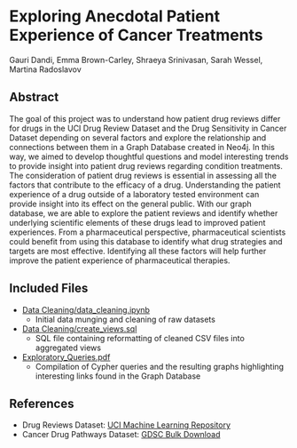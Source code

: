 # Exploring Anecdotal Patient Experience of Cancer Treatments
Gauri Dandi, Emma Brown-Carley, Shraeya Srinivasan, Sarah Wessel, Martina Radoslavov

## Abstract
The goal of this project was to understand how patient drug reviews differ for drugs in the UCI Drug Review Dataset and the Drug Sensitivity in Cancer Dataset depending on several factors and explore the relationship and connections between them in a Graph Database created in Neo4j. In this way, we aimed to develop thoughtful questions and model interesting trends to provide insight into patient drug reviews regarding condition treatments. The consideration of patient drug reviews is essential in assessing all the factors that contribute to the efficacy of a drug. Understanding the patient experience of a drug outside of a laboratory tested environment can provide insight into its effect on the general public. With our graph database, we are able to explore the patient reviews and identify whether underlying scientific elements of these drugs lead to improved patient experiences. From a pharmaceutical perspective, pharmaceutical scientists could benefit from using this database to identify what drug strategies and targets are most effective. Identifying all these factors will help further improve the patient experience of pharmaceutical therapies.

## Included Files
* [Data Cleaning/data_cleaning.ipynb](https://github.com/gdandi04/DrugSensitivityReviews/blob/main/Data%20Cleaning/data_cleaning.ipynb)
	* Initial data munging and cleaning of raw datasets
* [Data Cleaning/create_views.sql](https://github.com/gdandi04/DrugSensitivityReviews/blob/main/Data%20Cleaning/create_views.sql)
	* SQL file containing reformatting of cleaned CSV files into aggregated views
* [Exploratory_Queries.pdf](https://github.com/gdandi04/DrugSensitivityReviews/blob/main/Exploratory_Queries.pdf)
	* Compilation of Cypher queries and the resulting graphs highlighting interesting links found in the Graph Database

## References
* Drug Reviews Dataset: [UCI Machine Learning Repository](https://archive.ics.uci.edu/ml/datasets/Drug+Review+Dataset+%28Drugs.com%29)
* Cancer Drug Pathways Dataset: [GDSC Bulk Download](https://www.cancerrxgene.org/downloads/bulk_download)
